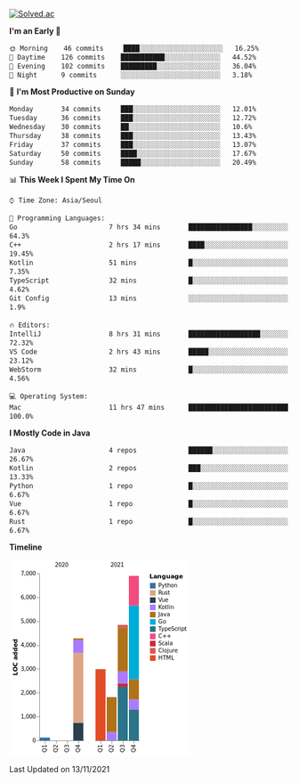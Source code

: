 [![Solved.ac](http://mazassumnida.wtf/api/v2/generate_badge?boj=kuckjwi)](https://solved.ac/kuckjwi)
<!--START_SECTION:waka-->
**I'm an Early 🐤** 

```text
🌞 Morning    46 commits     ████░░░░░░░░░░░░░░░░░░░░░   16.25% 
🌆 Daytime    126 commits    ███████████░░░░░░░░░░░░░░   44.52% 
🌃 Evening    102 commits    █████████░░░░░░░░░░░░░░░░   36.04% 
🌙 Night      9 commits      ░░░░░░░░░░░░░░░░░░░░░░░░░   3.18%

```
📅 **I'm Most Productive on Sunday** 

```text
Monday       34 commits     ███░░░░░░░░░░░░░░░░░░░░░░   12.01% 
Tuesday      36 commits     ███░░░░░░░░░░░░░░░░░░░░░░   12.72% 
Wednesday    30 commits     ██░░░░░░░░░░░░░░░░░░░░░░░   10.6% 
Thursday     38 commits     ███░░░░░░░░░░░░░░░░░░░░░░   13.43% 
Friday       37 commits     ███░░░░░░░░░░░░░░░░░░░░░░   13.07% 
Saturday     50 commits     ████░░░░░░░░░░░░░░░░░░░░░   17.67% 
Sunday       58 commits     █████░░░░░░░░░░░░░░░░░░░░   20.49%

```


📊 **This Week I Spent My Time On** 

```text
⌚︎ Time Zone: Asia/Seoul

💬 Programming Languages: 
Go                       7 hrs 34 mins       ████████████████░░░░░░░░░   64.3% 
C++                      2 hrs 17 mins       ████░░░░░░░░░░░░░░░░░░░░░   19.45% 
Kotlin                   51 mins             █░░░░░░░░░░░░░░░░░░░░░░░░   7.35% 
TypeScript               32 mins             █░░░░░░░░░░░░░░░░░░░░░░░░   4.62% 
Git Config               13 mins             ░░░░░░░░░░░░░░░░░░░░░░░░░   1.9%

🔥 Editors: 
IntelliJ                 8 hrs 31 mins       ██████████████████░░░░░░░   72.32% 
VS Code                  2 hrs 43 mins       █████░░░░░░░░░░░░░░░░░░░░   23.12% 
WebStorm                 32 mins             █░░░░░░░░░░░░░░░░░░░░░░░░   4.56%

💻 Operating System: 
Mac                      11 hrs 47 mins      █████████████████████████   100.0%

```

**I Mostly Code in Java** 

```text
Java                     4 repos             ██████░░░░░░░░░░░░░░░░░░░   26.67% 
Kotlin                   2 repos             ███░░░░░░░░░░░░░░░░░░░░░░   13.33% 
Python                   1 repo              █░░░░░░░░░░░░░░░░░░░░░░░░   6.67% 
Vue                      1 repo              █░░░░░░░░░░░░░░░░░░░░░░░░   6.67% 
Rust                     1 repo              █░░░░░░░░░░░░░░░░░░░░░░░░   6.67%

```


**Timeline**

![Chart not found](https://raw.githubusercontent.com/kuckjwi0928/kuckjwi0928/master/charts/bar_graph.png) 


 Last Updated on 13/11/2021
<!--END_SECTION:waka-->
